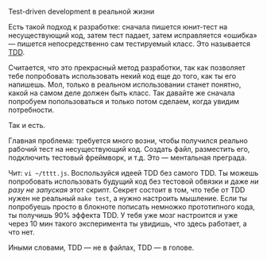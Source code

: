 Test-driven development в реальной жизни

Есть такой подход к разработке: сначала пишется юнит-тест на несуществующий код, затем тест падает, затем исправляется «ошибка» — пишется непосредственно сам тестируемый класс. Это называется [TDD](https://en.wikipedia.org/wiki/Test-driven_development).

Считается, что это прекрасный метод разработки, так как позволяет тебе попробовать использовать некий код еще до того, как ты его напишешь. Мол, только в реальном использовании станет понятно, какой на самом деле должен быть класс. Так давайте же сначала попробуем попользоваться и только потом сделаем, когда увидим потребности.

Так и есть.

Главная проблема: требуется много возни, чтобы получился реально рабочий тест на несуществующий код. Создать файл, разместить его, подключить тестовый фреймворк, и т.д. Это — ментальная преграда.

Чит: `vi ~/tttt.js`. Воспользуйся идеей TDD без самого TDD. Ты можешь попробовать использовать будущий код без тестовой обвязки и даже _ни разу не запуская_ этот скрипт. Секрет состоит в том, что тебе от TDD нужен не реальный `make test`, а нужно настроить мышление. Если ты попробуешь просто в блокноте пописать немножко прототипного кода, ты получишь 90% эффекта TDD. У тебя уже мозг настроится и уже через 10 мин такого эксперимента ты увидишь, что здесь работает, а что нет.

Иными словами, TDD — не в файлах, TDD — в голове.